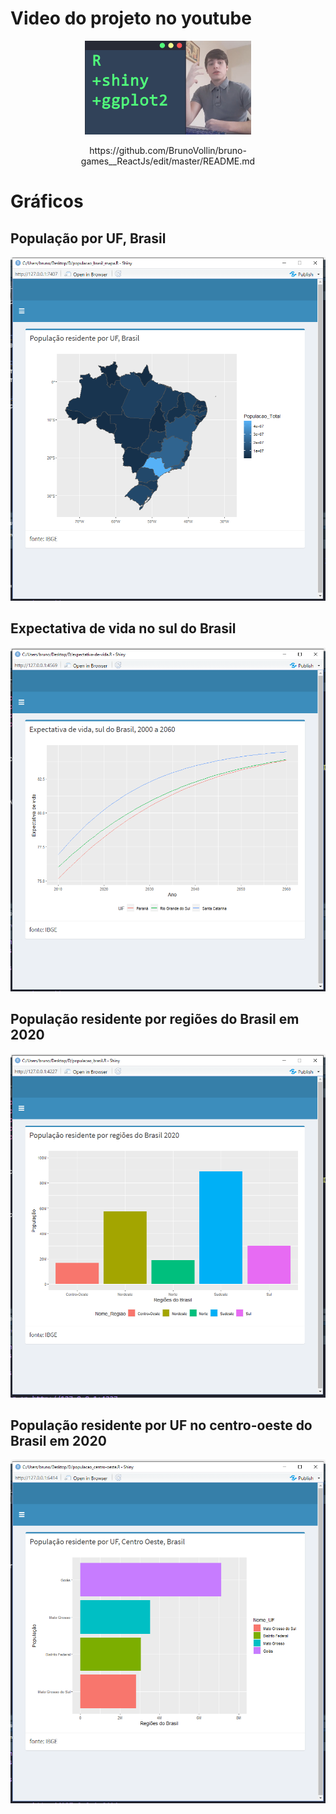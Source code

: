 # Video do projeto no youtube 

<p align="center">
  <img height="150" src="img/tamb.png" />
</p>
 <p align="center">https://github.com/BrunoVollin/bruno-games__ReactJs/edit/master/README.md</p>
 
# Gráficos
## População por UF, Brasil
<p align="center">
  <img height="550" src="img/populacao_brasil_mapa.PNG" />
</p>

## Expectativa de vida no sul do Brasil
<p align="center">
  <img height="550" src="img/expextativa_de_vida_sul_linha.PNG" />
</p>

## População residente por regiões do Brasil em 2020
<p align="center">
  <img height="550" src="img/populacao_brasil_barra.PNG" />
</p>

## População residente por UF no centro-oeste do Brasil em 2020
<p align="center">
  <img height="550" src="img/populacao_co_barra_hor.PNG" />
</p>
